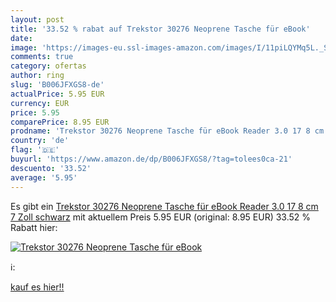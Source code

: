 ```yaml
---
layout: post
title: '33.52 % rabat auf Trekstor 30276 Neoprene Tasche für eBook'
date: 
image: 'https://images-eu.ssl-images-amazon.com/images/I/11piLQYMq5L._SL200_.jpg'
comments: true
category: ofertas
author: ring
slug: 'B006JFXGS8-de'
actualPrice: 5.95 EUR
currency: EUR
price: 5.95
comparePrice: 8.95 EUR
prodname: 'Trekstor 30276 Neoprene Tasche für eBook Reader 3.0 17 8 cm  7 Zoll  schwarz'
country: 'de'
flag: '🇩🇪'
buyurl: 'https://www.amazon.de/dp/B006JFXGS8/?tag=tolees0ca-21'
descuento: '33.52'
average: '5.95'
---
```


Es gibt ein [Trekstor 30276 Neoprene Tasche für eBook Reader 3.0 17 8 cm  7 Zoll  schwarz](https://www.amazon.de/dp/B006JFXGS8/?tag=tolees0ca-21) mit aktuellem Preis 5.95 EUR (original: 8.95 EUR) 33.52 % Rabatt hier:

[![Trekstor 30276 Neoprene Tasche für eBook](https://images-eu.ssl-images-amazon.com/images/I/11piLQYMq5L._SL200_.jpg)](https://www.amazon.de/dp/B006JFXGS8/?tag=tolees0ca-21)

ℹ️:


[kauf es hier!!](https://www.amazon.de/dp/B006JFXGS8/?tag=tolees0ca-21)
